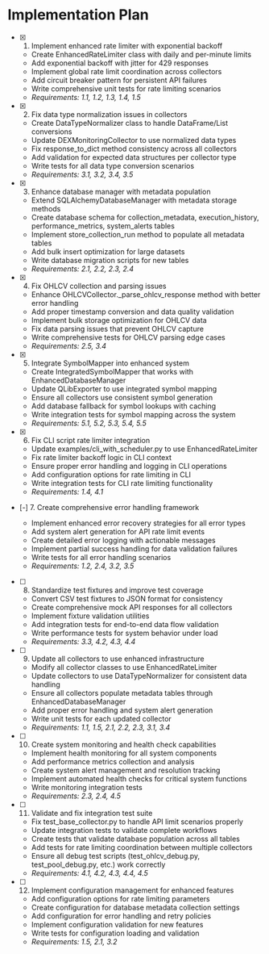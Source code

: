 # Implementation Plan

- [x] 1. Implement enhanced rate limiter with exponential backoff








  - Create EnhancedRateLimiter class with daily and per-minute limits
  - Add exponential backoff with jitter for 429 responses
  - Implement global rate limit coordination across collectors
  - Add circuit breaker pattern for persistent API failures
  - Write comprehensive unit tests for rate limiting scenarios
  - _Requirements: 1.1, 1.2, 1.3, 1.4, 1.5_

- [x] 2. Fix data type normalization issues in collectors




  - Create DataTypeNormalizer class to handle DataFrame/List conversions
  - Update DEXMonitoringCollector to use normalized data types
  - Fix response_to_dict method consistency across all collectors
  - Add validation for expected data structures per collector type
  - Write tests for all data type conversion scenarios
  - _Requirements: 3.1, 3.2, 3.4, 3.5_

- [x] 3. Enhance database manager with metadata population





  - Extend SQLAlchemyDatabaseManager with metadata storage methods
  - Create database schema for collection_metadata, execution_history, performance_metrics, system_alerts tables
  - Implement store_collection_run method to populate all metadata tables
  - Add bulk insert optimization for large datasets
  - Write database migration scripts for new tables
  - _Requirements: 2.1, 2.2, 2.3, 2.4_

- [x] 4. Fix OHLCV collection and parsing issues





  - Enhance OHLCVCollector._parse_ohlcv_response method with better error handling
  - Add proper timestamp conversion and data quality validation
  - Implement bulk storage optimization for OHLCV data
  - Fix data parsing issues that prevent OHLCV capture
  - Write comprehensive tests for OHLCV parsing edge cases
  - _Requirements: 2.5, 3.4_

- [x] 5. Integrate SymbolMapper into enhanced system





  - Create IntegratedSymbolMapper that works with EnhancedDatabaseManager
  - Update QLibExporter to use integrated symbol mapping
  - Ensure all collectors use consistent symbol generation
  - Add database fallback for symbol lookups with caching
  - Write integration tests for symbol mapping across the system
  - _Requirements: 5.1, 5.2, 5.3, 5.4, 5.5_

- [x] 6. Fix CLI script rate limiter integration





  - Update examples/cli_with_scheduler.py to use EnhancedRateLimiter
  - Fix rate limiter backoff logic in CLI context
  - Ensure proper error handling and logging in CLI operations
  - Add configuration options for rate limiting in CLI
  - Write integration tests for CLI rate limiting functionality
  - _Requirements: 1.4, 4.1_

- [-] 7. Create comprehensive error handling framework



  - Implement enhanced error recovery strategies for all error types
  - Add system alert generation for API rate limit events
  - Create detailed error logging with actionable messages
  - Implement partial success handling for data validation failures
  - Write tests for all error handling scenarios
  - _Requirements: 1.2, 2.4, 3.2, 3.5_

- [ ] 8. Standardize test fixtures and improve test coverage
  - Convert CSV test fixtures to JSON format for consistency
  - Create comprehensive mock API responses for all collectors
  - Implement fixture validation utilities
  - Add integration tests for end-to-end data flow validation
  - Write performance tests for system behavior under load
  - _Requirements: 3.3, 4.2, 4.3, 4.4_

- [ ] 9. Update all collectors to use enhanced infrastructure
  - Modify all collector classes to use EnhancedRateLimiter
  - Update collectors to use DataTypeNormalizer for consistent data handling
  - Ensure all collectors populate metadata tables through EnhancedDatabaseManager
  - Add proper error handling and system alert generation
  - Write unit tests for each updated collector
  - _Requirements: 1.1, 1.5, 2.1, 2.2, 2.3, 3.1, 3.4_

- [ ] 10. Create system monitoring and health check capabilities
  - Implement health monitoring for all system components
  - Add performance metrics collection and analysis
  - Create system alert management and resolution tracking
  - Implement automated health checks for critical system functions
  - Write monitoring integration tests
  - _Requirements: 2.3, 2.4, 4.5_

- [ ] 11. Validate and fix integration test suite
  - Fix test_base_collector.py to handle API limit scenarios properly
  - Update integration tests to validate complete workflows
  - Create tests that validate database population across all tables
  - Add tests for rate limiting coordination between multiple collectors
  - Ensure all debug test scripts (test_ohlcv_debug.py, test_pool_debug.py, etc.) work correctly
  - _Requirements: 4.1, 4.2, 4.3, 4.4, 4.5_

- [ ] 12. Implement configuration management for enhanced features
  - Add configuration options for rate limiting parameters
  - Create configuration for database metadata collection settings
  - Add configuration for error handling and retry policies
  - Implement configuration validation for new features
  - Write tests for configuration loading and validation
  - _Requirements: 1.5, 2.1, 3.2_